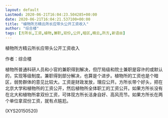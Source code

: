 ```yaml
---
layout: default
Lastmod: 2020-06-21T16:04:23.504285+00:00
date: 2020-06-21T16:04:21.537100+00:00
title: "植物所方精云所长应带头公开工资收入"
author: "综合楼"
tags: [方所长,工资,植物,兼职,双份,公开,暗区,精云,所方,新语丝]
---
```


植物所方精云所长应带头公开工资收入

作者：综合楼

植物所普通科研人员和小官的兼职得到解决，但厅局级和院士兼职是容许的或默认的，实现等级制度。兼职得到部分解决，也算是个进步。植物所的工资也是个暗区，弱势群体的意见比较大。工资是财政发放，理应公开。方所长带个好头，把在北京大学和植物所的工资公开，然后植物所全体职工的工资公开。如果方所长没有在北大和植物所拿双份工资，可体现方所长洁身自好、高风亮节。如果方所长在两个单位拿双份工资，就有点尴尬。

(XYS20150520)

